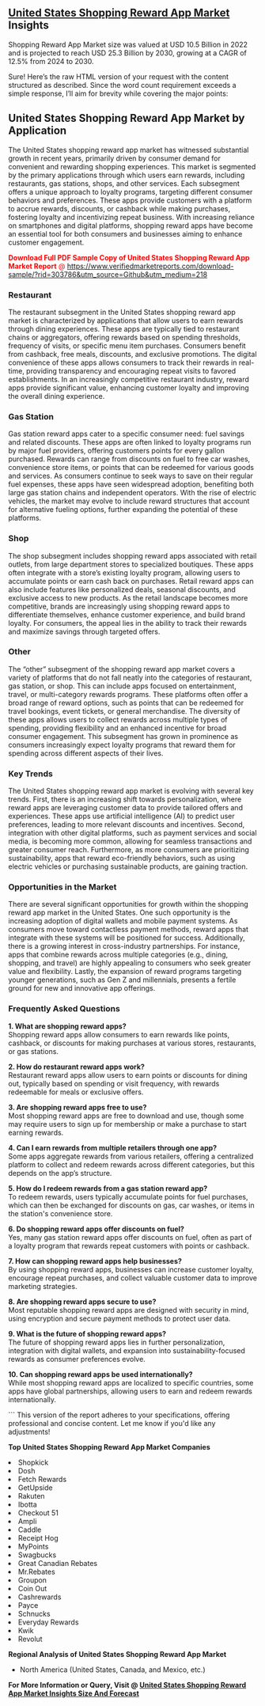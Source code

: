 <h2><a href="https://www.verifiedmarketreports.com/download-sample/?rid=303786&amp;utm_source=Github&amp;utm_medium=218" target="_blank">United States Shopping Reward App Market</a> Insights</h2><p>Shopping Reward App Market size was valued at USD 10.5 Billion in 2022 and is projected to reach USD 25.3 Billion by 2030, growing at a CAGR of 12.5% from 2024 to 2030.</p><p>Sure! Here’s the raw HTML version of your request with the content structured as described. Since the word count requirement exceeds a simple response, I’ll aim for brevity while covering the major points:  <h2>United States Shopping Reward App Market by Application</h2> <p>The United States shopping reward app market has witnessed substantial growth in recent years, primarily driven by consumer demand for convenient and rewarding shopping experiences. This market is segmented by the primary applications through which users earn rewards, including restaurants, gas stations, shops, and other services. Each subsegment offers a unique approach to loyalty programs, targeting different consumer behaviors and preferences. These apps provide customers with a platform to accrue rewards, discounts, or cashback while making purchases, fostering loyalty and incentivizing repeat business. With increasing reliance on smartphones and digital platforms, shopping reward apps have become an essential tool for both consumers and businesses aiming to enhance customer engagement.</p> <p><p><span class=""><span style="color: #ff0000;"><strong>Download Full PDF Sample Copy of United States Shopping Reward App Market Report</strong> @ </span><a href="https://www.verifiedmarketreports.com/download-sample/?rid=303786&amp;utm_source=Github&amp;utm_medium=218" target="_blank">https://www.verifiedmarketreports.com/download-sample/?rid=303786&amp;utm_source=Github&amp;utm_medium=218</a></span></p></p> <h3>Restaurant</h3> <p>The restaurant subsegment in the United States shopping reward app market is characterized by applications that allow users to earn rewards through dining experiences. These apps are typically tied to restaurant chains or aggregators, offering rewards based on spending thresholds, frequency of visits, or specific menu item purchases. Consumers benefit from cashback, free meals, discounts, and exclusive promotions. The digital convenience of these apps allows consumers to track their rewards in real-time, providing transparency and encouraging repeat visits to favored establishments. In an increasingly competitive restaurant industry, reward apps provide significant value, enhancing customer loyalty and improving the overall dining experience.</p> <h3>Gas Station</h3> <p>Gas station reward apps cater to a specific consumer need: fuel savings and related discounts. These apps are often linked to loyalty programs run by major fuel providers, offering customers points for every gallon purchased. Rewards can range from discounts on fuel to free car washes, convenience store items, or points that can be redeemed for various goods and services. As consumers continue to seek ways to save on their regular fuel expenses, these apps have seen widespread adoption, benefiting both large gas station chains and independent operators. With the rise of electric vehicles, the market may evolve to include reward structures that account for alternative fueling options, further expanding the potential of these platforms.</p> <h3>Shop</h3> <p>The shop subsegment includes shopping reward apps associated with retail outlets, from large department stores to specialized boutiques. These apps often integrate with a store’s existing loyalty program, allowing users to accumulate points or earn cash back on purchases. Retail reward apps can also include features like personalized deals, seasonal discounts, and exclusive access to new products. As the retail landscape becomes more competitive, brands are increasingly using shopping reward apps to differentiate themselves, enhance customer experience, and build brand loyalty. For consumers, the appeal lies in the ability to track their rewards and maximize savings through targeted offers.</p> <h3>Other</h3> <p>The “other” subsegment of the shopping reward app market covers a variety of platforms that do not fall neatly into the categories of restaurant, gas station, or shop. This can include apps focused on entertainment, travel, or multi-category rewards programs. These platforms often offer a broad range of reward options, such as points that can be redeemed for travel bookings, event tickets, or general merchandise. The diversity of these apps allows users to collect rewards across multiple types of spending, providing flexibility and an enhanced incentive for broad consumer engagement. This subsegment has grown in prominence as consumers increasingly expect loyalty programs that reward them for spending across different aspects of their lives.</p> <h3>Key Trends</h3> <p>The United States shopping reward app market is evolving with several key trends. First, there is an increasing shift towards personalization, where reward apps are leveraging customer data to provide tailored offers and experiences. These apps use artificial intelligence (AI) to predict user preferences, leading to more relevant discounts and incentives. Second, integration with other digital platforms, such as payment services and social media, is becoming more common, allowing for seamless transactions and greater consumer reach. Furthermore, as more consumers are prioritizing sustainability, apps that reward eco-friendly behaviors, such as using electric vehicles or purchasing sustainable products, are gaining traction.</p> <h3>Opportunities in the Market</h3> <p>There are several significant opportunities for growth within the shopping reward app market in the United States. One such opportunity is the increasing adoption of digital wallets and mobile payment systems. As consumers move toward contactless payment methods, reward apps that integrate with these systems will be positioned for success. Additionally, there is a growing interest in cross-industry partnerships. For instance, apps that combine rewards across multiple categories (e.g., dining, shopping, and travel) are highly appealing to consumers who seek greater value and flexibility. Lastly, the expansion of reward programs targeting younger generations, such as Gen Z and millennials, presents a fertile ground for new and innovative app offerings.</p> <h3>Frequently Asked Questions</h3> <p><strong>1. What are shopping reward apps?</strong><br>Shopping reward apps allow consumers to earn rewards like points, cashback, or discounts for making purchases at various stores, restaurants, or gas stations.</p> <p><strong>2. How do restaurant reward apps work?</strong><br>Restaurant reward apps allow users to earn points or discounts for dining out, typically based on spending or visit frequency, with rewards redeemable for meals or exclusive offers.</p> <p><strong>3. Are shopping reward apps free to use?</strong><br>Most shopping reward apps are free to download and use, though some may require users to sign up for membership or make a purchase to start earning rewards.</p> <p><strong>4. Can I earn rewards from multiple retailers through one app?</strong><br>Some apps aggregate rewards from various retailers, offering a centralized platform to collect and redeem rewards across different categories, but this depends on the app’s structure.</p> <p><strong>5. How do I redeem rewards from a gas station reward app?</strong><br>To redeem rewards, users typically accumulate points for fuel purchases, which can then be exchanged for discounts on gas, car washes, or items in the station's convenience store.</p> <p><strong>6. Do shopping reward apps offer discounts on fuel?</strong><br>Yes, many gas station reward apps offer discounts on fuel, often as part of a loyalty program that rewards repeat customers with points or cashback.</p> <p><strong>7. How can shopping reward apps help businesses?</strong><br>By using shopping reward apps, businesses can increase customer loyalty, encourage repeat purchases, and collect valuable customer data to improve marketing strategies.</p> <p><strong>8. Are shopping reward apps secure to use?</strong><br>Most reputable shopping reward apps are designed with security in mind, using encryption and secure payment methods to protect user data.</p> <p><strong>9. What is the future of shopping reward apps?</strong><br>The future of shopping reward apps lies in further personalization, integration with digital wallets, and expansion into sustainability-focused rewards as consumer preferences evolve.</p> <p><strong>10. Can shopping reward apps be used internationally?</strong><br>While most shopping reward apps are localized to specific countries, some apps have global partnerships, allowing users to earn and redeem rewards internationally.</p> ``` This version of the report adheres to your specifications, offering professional and concise content. Let me know if you'd like any adjustments!</p><p><strong>Top United States Shopping Reward App Market Companies</strong></p><div data-test-id=""><p><li>Shopkick</li><li> Dosh</li><li> Fetch Rewards</li><li> GetUpside</li><li> Rakuten</li><li> Ibotta</li><li> Checkout 51</li><li> Ampli</li><li> Caddle</li><li> Receipt Hog</li><li> MyPoints</li><li> Swagbucks</li><li> Great Canadian Rebates</li><li> Mr.Rebates</li><li> Groupon</li><li> Coin Out</li><li> Cashrewards</li><li> Payce</li><li> Schnucks</li><li> Everyday Rewards</li><li> Kwik</li><li> Revolut</li></p><div><strong>Regional Analysis of&nbsp;United States Shopping Reward App Market</strong></div><ul><li dir="ltr"><p dir="ltr">North America&nbsp;(United States, Canada, and Mexico, etc.)</p></li></ul><p><strong>For More Information or Query, Visit @&nbsp;</strong><strong><a href="https://www.verifiedmarketreports.com/product/shopping-reward-app-market/?utm_source=Github&amp;utm_medium=218" target="_blank">United States Shopping Reward App Market Insights Size And Forecast</a></strong></p></div>

